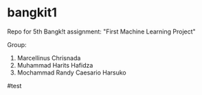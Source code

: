 # bangkit1
Repo for 5th Bangk!t assignment: "First Machine Learning Project"

Group:
 1. Marcellinus Chrisnada
 2. Muhammad Harits Hafidza
 3. Mochammad Randy Caesario Harsuko

#test
